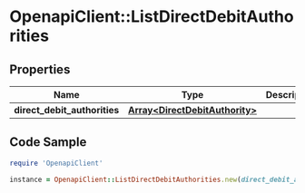 # OpenapiClient::ListDirectDebitAuthorities

## Properties

Name | Type | Description | Notes
------------ | ------------- | ------------- | -------------
**direct_debit_authorities** | [**Array&lt;DirectDebitAuthority&gt;**](DirectDebitAuthority.md) |  | [optional] 

## Code Sample

```ruby
require 'OpenapiClient'

instance = OpenapiClient::ListDirectDebitAuthorities.new(direct_debit_authorities: null)
```



